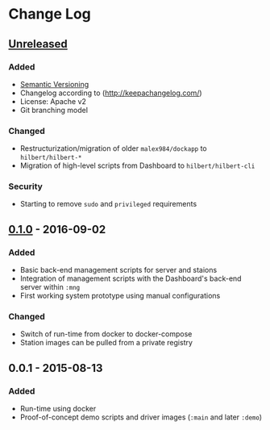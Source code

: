 # Change Log

## [Unreleased]

### Added
- [Semantic Versioning](http://semver.org/)
- Changelog according to (http://keepachangelog.com/)
- License: Apache v2
- Git branching model

### Changed
- Restructurization/migration of older `malex984/dockapp` to `hilbert/hilbert-*`
- Migration of high-level scripts from Dashboard to `hilbert/hilbert-cli`

### Security 
- Starting to remove `sudo` and `privileged` requirements 

## [0.1.0] - 2016-09-02
### Added
- Basic back-end management scripts for server and staions
- Integration of management scripts with the Dashboard's back-end server within `:mng`
- First working system prototype using manual configurations


### Changed
- Switch of run-time from docker to docker-compose
- Station images can be pulled from a private registry

## 0.0.1 - 2015-08-13
### Added
- Run-time using docker
- Proof-of-concept demo scripts and driver images (`:main` and later `:demo`) 


[Unreleased]: https://github.com/hilbert/hilbert-cli/compare/v0.1.0...HEAD
[0.1.0]: https://github.com/hilbert/hilbert-cli/compare/v0.0.1...v0.1.0
